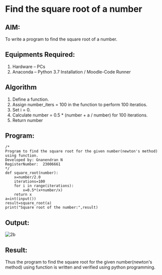 # Find the square root of a number

## AIM:
To write a program to find the square root of a number.

## Equipments Required:
1. Hardware – PCs
2. Anaconda – Python 3.7 Installation / Moodle-Code Runner

## Algorithm
1. Define a function.
2. Assign number_iters = 100 in the function to perform 100 iteratios.
3. Set i = 0.
4. Calculate  number = 0.5 * (number + a / number) for 100 iterations.
5. Return number

## Program:
```
/*
Program to find the square root for the given number(newton's method) using function.
Developed by: Gnanendran N
RegisterNumber:  23006661
*/
def square_root(number):
    x=number/2.0
    iterations=100
    for i in range(iterations):
        x=0.5*(x+number/x)
    return x
a=int(input())
result=square_root(a)
print("Square root of the number:",result)
```

## Output:
![2b](https://github.com/GnanendranN/Square-root-of-a-number/assets/138955207/5189c134-ac89-4ea8-a375-393c414c8044)


## Result:
Thus the program to find the square root for the given number(newton's method) using function is written and verified using python programming.
